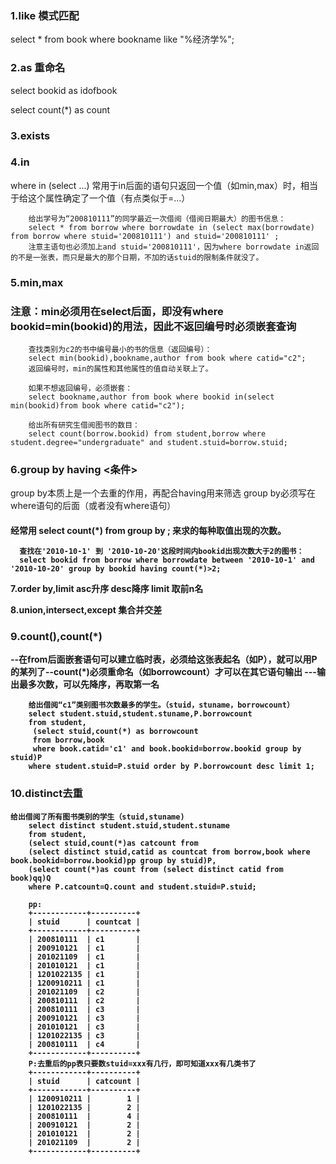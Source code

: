 ### 1.like 模式匹配  
select * from book where bookname like "%经济学%";

### 2.as 重命名
select bookid as idofbook

select count(*) as count

### 3.exists

### 4.in

where <attr> in (select <attr>...) 常用于in后面的语句只返回一个值（如min,max）时，相当于给这个属性确定了一个值（有点类似于<attr>=...）

```mysql
	给出学号为“200810111”的同学最近一次借阅（借阅日期最大）的图书信息：
    select * from borrow where borrowdate in (select max(borrowdate) from borrow where stuid='200810111') and stuid='200810111' ;
    注意主语句也必须加上and stuid='200810111'，因为where borrowdate in返回的不是一张表，而只是最大的那个日期，不加的话stuid的限制条件就没了。
```



### 5.min,max  

### 注意：min必须用在select后面，即没有where bookid=min(bookid)的用法，因此不返回编号时必须嵌套查询

```mysql
    查找类别为c2的书中编号最小的书的信息（返回编号）：
    select min(bookid),bookname,author from book where catid="c2";
    返回编号时，min的属性和其他属性的值自动关联上了。
    
	如果不想返回编号，必须嵌套：
	select bookname,author from book where bookid in(select min(bookid)from book where catid="c2");
	
    给出所有研究生借阅图书的数目：
    select count(borrow.bookid) from student,borrow where student.degree="undergraduate" and student.stuid=borrow.stuid;
```

 

### 6.group by <attr> having <条件> 

 group by本质上是一个去重的作用，再配合having用来筛选
  group by必须写在where语句的后面（或者没有where语句）

  #### 经常用 select count(*) from <table> group by <attr>; 来求<attr>的每种取值出现的次数。

```mysql
  查找在'2010-10-1' 到 '2010-10-20'这段时间内bookid出现次数大于2的图书：
  select bookid from borrow where borrowdate between '2010-10-1' and '2010-10-20' group by bookid having count(*)>2;
```



7.order by,limit
    asc升序
    desc降序
    limit 取前n名

8.union,intersect,except 集合并交差

### 9.count(),count(*)
​    --在from后面嵌套语句可以建立临时表，必须给这张表起名（如P），就可以用P的某列了
​    --count(*)必须重命名（如borrowcount）才可以在其它语句输出
​    ---输出最多次数，可以先降序，再取第一名

```mysql
    给出借阅“c1”类别图书次数最多的学生。（stuid，stuname，borrowcount）
    select student.stuid,student.stuname,P.borrowcount
    from student,
     (select stuid,count(*) as borrowcount 
     from borrow,book 
     where book.catid='c1' and book.bookid=borrow.bookid group by stuid)P 
    where student.stuid=P.stuid order by P.borrowcount desc limit 1;
```



### 10.distinct去重

```mysql
给出借阅了所有图书类别的学生（stuid,stuname)
    select distinct student.stuid,student.stuname 
    from student,
    (select stuid,count(*)as catcount from
    (select distinct stuid,catid as countcat from borrow,book where book.bookid=borrow.bookid)pp group by stuid)P,
    (select count(*)as count from (select distinct catid from book)qq)Q
    where P.catcount=Q.count and student.stuid=P.stuid;
    
    pp:
    +------------+----------+
    | stuid      | countcat |
    +------------+----------+
    | 200810111  | c1       |
    | 200910121  | c1       |
    | 201021109  | c1       |
    | 201010121  | c1       |
    | 1201022135 | c1       |
    | 1200910211 | c1       |
    | 201021109  | c2       |
    | 200810111  | c2       |
    | 200810111  | c3       |
    | 200910121  | c3       |
    | 201010121  | c3       |
    | 1201022135 | c3       |
    | 200810111  | c4       |
    +------------+----------+
    P:去重后的pp表只要数stuid=xxx有几行，即可知道xxx有几类书了
    +------------+----------+
    | stuid      | catcount |
    +------------+----------+
    | 1200910211 |        1 |
    | 1201022135 |        2 |
    | 200810111  |        4 |
    | 200910121  |        2 |
    | 201010121  |        2 |
    | 201021109  |        2 |
    +------------+----------+


```

​    